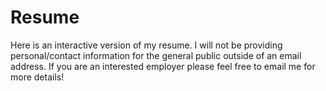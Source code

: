 Resume
======

Here is an interactive version of my resume. I will not be providing personal/contact information for the general public outside of an email address. If you are an interested employer please feel free to email me for more details!

